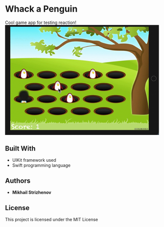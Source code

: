 # Whack a Penguin

Cool game app for testing reaction!
![](whack-a-penguin-demo.gif)

## Built With

* UIKit framework used
* Swift programming language

## Authors

* **Mikhail Strizhenov**

## License

This project is licensed under the MIT License
